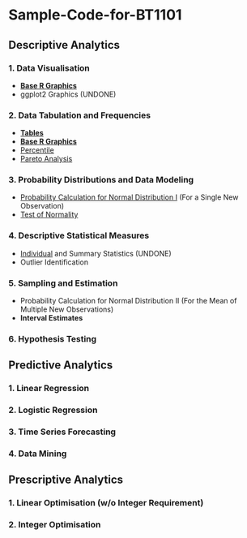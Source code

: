 # Sample-Code-for-BT1101
## Descriptive Analytics
### 1. Data Visualisation
- [**Base R Graphics**](1-1-1.md)
- ggplot2 Graphics (UNDONE)
### 2. Data Tabulation and Frequencies
- [**Tables**](1-2-1.md)
- [**Base R Graphics**](1-2-2.md)
- [Percentile]([SC]-Descriptive-Analytics/[SC]-Data-Tabulation-and-Frequencies/[M]-Percentile.md)
- [Pareto Analysis]([SC]-Descriptive-Analytics/[SC]-Data-Tabulation-and-Frequencies/[M]-Pareto-Analysis.md)
### 3. Probability Distributions and Data Modeling
- [Probability Calculation for Normal Distribution I]([SC]-Descriptive-Analytics/[SC]-Probability-Distribution-and-Data-Modeling/[M]-Probability-Calculation-for-Normal-Distribution-I.md) (For a Single New Observation)
- [Test of Normality]([SC]-Descriptive-Analytics/[SC]-Probability-Distribution-and-Data-Modeling/[M]-Test-of-Normality.md)
### 4. Descriptive Statistical Measures
- [Individual](1-4-1.md) and Summary Statistics (UNDONE)
- Outlier Identification

### 5. Sampling and Estimation
- Probability Calculation for Normal Distribution II (For the Mean of Multiple New Observations)
- **Interval Estimates**
### 6. Hypothesis Testing
## Predictive Analytics
### 1. Linear Regression
### 2. Logistic Regression
### 3. Time Series Forecasting
### 4. Data Mining
## Prescriptive Analytics
### 1. Linear Optimisation (w/o Integer Requirement)
### 2. Integer Optimisation
